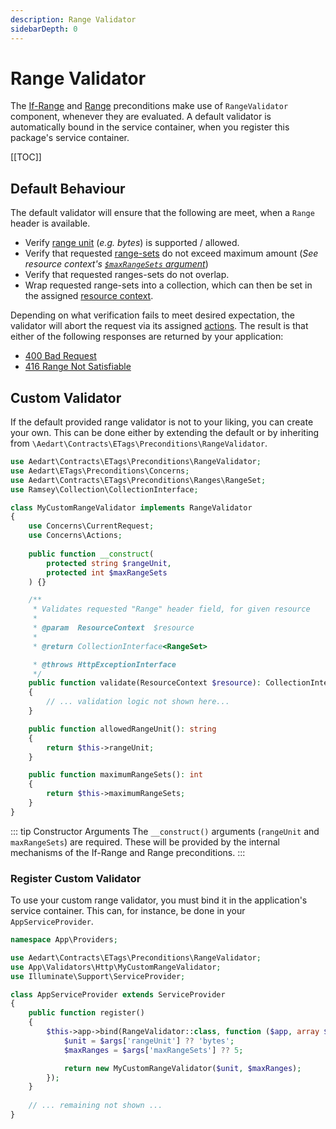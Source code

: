 ```yaml
---
description: Range Validator
sidebarDepth: 0
---
```


# Range Validator

The [If-Range](./rfc9110/if-range.md) and [Range](./extensions/range.md) preconditions make use of `RangeValidator` component, whenever they are evaluated.
A default validator is automatically bound in the service container, when you register this package's service container.

[[TOC]]

## Default Behaviour

The default validator will ensure that the following are meet, when a `Range` header is available.

* Verify [range unit](https://httpwg.org/specs/rfc9110.html#range.units) (_e.g. bytes_) is supported / allowed.
* Verify that requested [range-sets](https://httpwg.org/specs/rfc9110.html#rule.ranges-specifier) do not exceed maximum amount (_See resource context's [`$maxRangeSets` argument](./resource-context.md)_)
* Verify that requested ranges-sets do not overlap.
* Wrap requested range-sets into a collection, which can then be set in the assigned [resource context](./resource-context.md).

Depending on what verification fails to meet desired expectation, the validator will abort the request via its assigned [actions](./actions.md). 
The result is that either of the following responses are returned by your application:

* [400 Bad Request](https://developer.mozilla.org/en-US/docs/Web/HTTP/Status/400)
* [416 Range Not Satisfiable](https://developer.mozilla.org/en-US/docs/Web/HTTP/Status/416)

## Custom Validator

If the default provided range validator is not to your liking, you can create your own.
This can be done either by extending the default or by inheriting from `\Aedart\Contracts\ETags\Preconditions\RangeValidator`.

```php
use Aedart\Contracts\ETags\Preconditions\RangeValidator;
use Aedart\ETags\Preconditions\Concerns;
use Aedart\Contracts\ETags\Preconditions\Ranges\RangeSet;
use Ramsey\Collection\CollectionInterface;

class MyCustomRangeValidator implements RangeValidator
{
    use Concerns\CurrentRequest;
    use Concerns\Actions;
    
    public function __construct(
        protected string $rangeUnit,
        protected int $maxRangeSets
    ) {}

    /**
     * Validates requested "Range" header field, for given resource
     *
     * @param  ResourceContext  $resource
     *
     * @return CollectionInterface<RangeSet>

     * @throws HttpExceptionInterface
     */
    public function validate(ResourceContext $resource): CollectionInterface
    {
        // ... validation logic not shown here...
    }

    public function allowedRangeUnit(): string
    {
        return $this->rangeUnit;
    }

    public function maximumRangeSets(): int
    {
        return $this->maximumRangeSets;
    }
}
```

::: tip Constructor Arguments
The `__construct()` arguments (`rangeUnit` and `maxRangeSets`) are required.
These will be provided by the internal mechanisms of the If-Range and Range preconditions.
:::

### Register Custom Validator

To use your custom range validator, you must bind it in the application's service container.
This can, for instance, be done in your `AppServiceProvider`.

```php
namespace App\Providers;

use Aedart\Contracts\ETags\Preconditions\RangeValidator;
use App\Validators\Http\MyCustomRangeValidator;
use Illuminate\Support\ServiceProvider;

class AppServiceProvider extends ServiceProvider
{
    public function register()
    {
        $this->app->bind(RangeValidator::class, function ($app, array $args = []) {
            $unit = $args['rangeUnit'] ?? 'bytes';
            $maxRanges = $args['maxRangeSets'] ?? 5;

            return new MyCustomRangeValidator($unit, $maxRanges);
        });
    }
    
    // ... remaining not shown ...
}
```